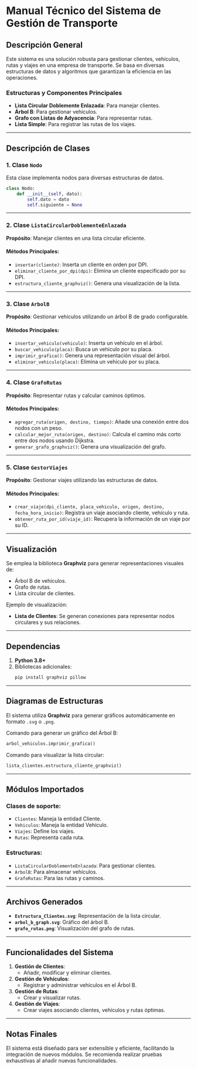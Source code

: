 
# Manual Técnico del Sistema de Gestión de Transporte

## Descripción General
Este sistema es una solución robusta para gestionar clientes, vehículos, rutas y viajes en una empresa de transporte. Se basa en diversas estructuras de datos y algoritmos que garantizan la eficiencia en las operaciones.

### Estructuras y Componentes Principales
- **Lista Circular Doblemente Enlazada**: Para manejar clientes.
- **Árbol B**: Para gestionar vehículos.
- **Grafo con Listas de Adyacencia**: Para representar rutas.
- **Lista Simple**: Para registrar las rutas de los viajes.

---

## Descripción de Clases

### 1. Clase `Nodo`
Esta clase implementa nodos para diversas estructuras de datos.

```python
class Nodo:
    def __init__(self, dato):
        self.dato = dato
        self.siguiente = None
```

---

### 2. Clase `ListaCircularDoblementeEnlazada`
**Propósito**: Manejar clientes en una lista circular eficiente.

#### Métodos Principales:
- `insertar(cliente)`: Inserta un cliente en orden por DPI.
- `eliminar_cliente_por_dpi(dpi)`: Elimina un cliente especificado por su DPI.
- `estructura_cliente_graphviz()`: Genera una visualización de la lista.

---

### 3. Clase `ArbolB`
**Propósito**: Gestionar vehículos utilizando un árbol B de grado configurable.

#### Métodos Principales:
- `insertar_vehiculo(vehiculo)`: Inserta un vehículo en el árbol.
- `buscar_vehiculo(placa)`: Busca un vehículo por su placa.
- `imprimir_grafica()`: Genera una representación visual del árbol.
- `eliminar_vehiculo(placa)`: Elimina un vehículo por su placa.

---

### 4. Clase `GrafoRutas`
**Propósito**: Representar rutas y calcular caminos óptimos.

#### Métodos Principales:
- `agregar_ruta(origen, destino, tiempo)`: Añade una conexión entre dos nodos con un peso.
- `calcular_mejor_ruta(origen, destino)`: Calcula el camino más corto entre dos nodos usando Dijkstra.
- `generar_grafo_graphviz()`: Genera una visualización del grafo.

---

### 5. Clase `GestorViajes`
**Propósito**: Gestionar viajes utilizando las estructuras de datos.

#### Métodos Principales:
- `crear_viaje(dpi_cliente, placa_vehiculo, origen, destino, fecha_hora_inicio)`: Registra un viaje asociando cliente, vehículo y ruta.
- `obtener_ruta_por_id(viaje_id)`: Recupera la información de un viaje por su ID.

---

## Visualización
Se emplea la biblioteca **Graphviz** para generar representaciones visuales de:
- Árbol B de vehículos.
- Grafo de rutas.
- Lista circular de clientes.

Ejemplo de visualización:
- **Lista de Clientes**: Se generan conexiones para representar nodos circulares y sus relaciones.

---

## Dependencias
1. **Python 3.8+**
2. Bibliotecas adicionales:
    ```bash
    pip install graphviz pillow
    ```

---

## Diagramas de Estructuras
El sistema utiliza **Graphviz** para generar gráficos automáticamente en formato `.svg` o `.png`.

Comando para generar un gráfico del Árbol B:
```python
arbol_vehiculos.imprimir_grafica()
```

Comando para visualizar la lista circular:
```python
lista_clientes.estructura_cliente_graphviz()
```

---

## Módulos Importados
### Clases de soporte:
- `Clientes`: Maneja la entidad Cliente.
- `Vehiculos`: Maneja la entidad Vehículo.
- `Viajes`: Define los viajes.
- `Rutas`: Representa cada ruta.

### Estructuras:
- `ListaCircularDoblementeEnlazada`: Para gestionar clientes.
- `ArbolB`: Para almacenar vehículos.
- `GrafoRutas`: Para las rutas y caminos.

---

## Archivos Generados
- **`Estructura_Clientes.svg`**: Representación de la lista circular.
- **`arbol_b_graph.svg`**: Gráfico del árbol B.
- **`grafo_rutas.png`**: Visualización del grafo de rutas.

---

## Funcionalidades del Sistema
1. **Gestión de Clientes**:
   - Añadir, modificar y eliminar clientes.
2. **Gestión de Vehículos**:
   - Registrar y administrar vehículos en el Árbol B.
3. **Gestión de Rutas**:
   - Crear y visualizar rutas.
4. **Gestión de Viajes**:
   - Crear viajes asociando clientes, vehículos y rutas óptimas.

---

## Notas Finales
El sistema está diseñado para ser extensible y eficiente, facilitando la integración de nuevos módulos. Se recomienda realizar pruebas exhaustivas al añadir nuevas funcionalidades.
